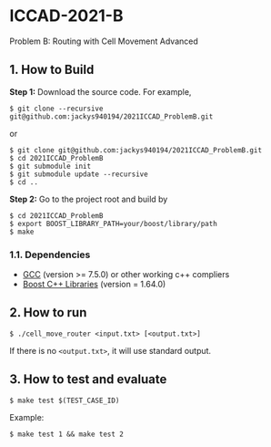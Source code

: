 # ICCAD-2021-B
Problem B: Routing with Cell Movement Advanced

## 1. How to Build
**Step 1:** Download the source code. For example,
~~~
$ git clone --recursive git@github.com:jackys940194/2021ICCAD_ProblemB.git
~~~

or

~~~
$ git clone git@github.com:jackys940194/2021ICCAD_ProblemB.git
$ cd 2021ICCAD_ProblemB
$ git submodule init
$ git submodule update --recursive
$ cd ..
~~~

**Step 2:** Go to the project root and build by
~~~
$ cd 2021ICCAD_ProblemB
$ export BOOST_LIBRARY_PATH=your/boost/library/path
$ make
~~~

### 1.1. Dependencies

* [GCC](https://gcc.gnu.org/) (version >= 7.5.0) or other working c++ compliers
* [Boost C++ Libraries](https://beta.boost.org/) (version = 1.64.0)

## 2. How to run

~~~
$ ./cell_move_router <input.txt> [<output.txt>]
~~~

If there is no `<output.txt>`, it will use standard output.

## 3. How to test and evaluate
~~~
$ make test $(TEST_CASE_ID)
~~~
Example:
~~~
$ make test 1 && make test 2
~~~
